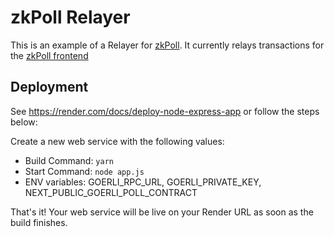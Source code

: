 # zkPoll Relayer

This is an example of a Relayer for [zkPoll](https://github.com/daryakaviani/priv-poll). It currently relays transactions for the [zkPoll frontend](https://zkpoll.xyz)

## Deployment

See https://render.com/docs/deploy-node-express-app or follow the steps below:

Create a new web service with the following values:
  * Build Command: `yarn`
  * Start Command: `node app.js`
  * ENV variables: GOERLI_RPC_URL, GOERLI_PRIVATE_KEY, NEXT_PUBLIC_GOERLI_POLL_CONTRACT

That's it! Your web service will be live on your Render URL as soon as the build finishes.

